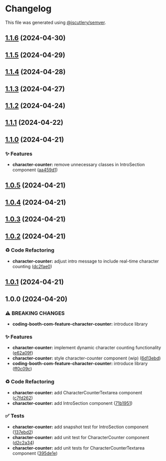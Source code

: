 # Changelog

This file was generated using [@jscutlery/semver](https://github.com/jscutlery/semver).

## [1.1.6](https://github.com/tuffz/tuffz-nx-workspace/compare/coding-booth-com-feature-character-counter-1.1.5...coding-booth-com-feature-character-counter-1.1.6) (2024-04-30)

## [1.1.5](https://github.com/tuffz/tuffz-nx-workspace/compare/coding-booth-com-feature-character-counter-1.1.4...coding-booth-com-feature-character-counter-1.1.5) (2024-04-29)

## [1.1.4](https://github.com/tuffz/tuffz-nx-workspace/compare/coding-booth-com-feature-character-counter-1.1.3...coding-booth-com-feature-character-counter-1.1.4) (2024-04-28)

## [1.1.3](https://github.com/tuffz/tuffz-nx-workspace/compare/coding-booth-com-feature-character-counter-1.1.2...coding-booth-com-feature-character-counter-1.1.3) (2024-04-27)

## [1.1.2](https://github.com/tuffz/tuffz-nx-workspace/compare/coding-booth-com-feature-character-counter-1.1.1...coding-booth-com-feature-character-counter-1.1.2) (2024-04-24)

## [1.1.1](https://github.com/tuffz/tuffz-nx-workspace/compare/coding-booth-com-feature-character-counter-1.1.0...coding-booth-com-feature-character-counter-1.1.1) (2024-04-22)

## [1.1.0](https://github.com/tuffz/tuffz-nx-workspace/compare/coding-booth-com-feature-character-counter-1.0.5...coding-booth-com-feature-character-counter-1.1.0) (2024-04-21)


### ✨ Features

* **character-counter:** remove unnecessary classes in IntroSection component ([aa459d1](https://github.com/tuffz/tuffz-nx-workspace/commit/aa459d17f23ad423e49f4365db2393a574a158d0))

## [1.0.5](https://github.com/tuffz/tuffz-nx-workspace/compare/coding-booth-com-feature-character-counter-1.0.4...coding-booth-com-feature-character-counter-1.0.5) (2024-04-21)

## [1.0.4](https://github.com/tuffz/tuffz-nx-workspace/compare/coding-booth-com-feature-character-counter-1.0.3...coding-booth-com-feature-character-counter-1.0.4) (2024-04-21)

## [1.0.3](https://github.com/tuffz/tuffz-nx-workspace/compare/coding-booth-com-feature-character-counter-1.0.2...coding-booth-com-feature-character-counter-1.0.3) (2024-04-21)

## [1.0.2](https://github.com/tuffz/tuffz-nx-workspace/compare/coding-booth-com-feature-character-counter-1.0.1...coding-booth-com-feature-character-counter-1.0.2) (2024-04-21)


### ♻️ Code Refactoring

* **character-counter:** adjust intro message to include real-time character counting ([dc2fae0](https://github.com/tuffz/tuffz-nx-workspace/commit/dc2fae007e934c21e7598346e54458047ddb8b73))

## [1.0.1](https://github.com/tuffz/tuffz-nx-workspace/compare/coding-booth-com-feature-character-counter-1.0.0...coding-booth-com-feature-character-counter-1.0.1) (2024-04-21)

## 1.0.0 (2024-04-20)


### ⚠ BREAKING CHANGES

* **coding-booth-com-feature-character-counter:** introduce library

### ✨ Features

* **character-counter:** implement dynamic character counting functionality ([e62a09f](https://github.com/tuffz/tuffz-nx-workspace/commit/e62a09f482e1fa087306a0b477800768fa4c334c))
* **character-counter:** style character-counter component (wip) ([6d13ebd](https://github.com/tuffz/tuffz-nx-workspace/commit/6d13ebd8f907cd135b582a3722ca5b5df43bfea7))
* **coding-booth-com-feature-character-counter:** introduce library ([ff0c09c](https://github.com/tuffz/tuffz-nx-workspace/commit/ff0c09c93bd66f656f917c24393dc1a8e8eaef93))


### ♻️ Code Refactoring

* **character-counter:** add CharacterCounterTextarea component ([c7fd262](https://github.com/tuffz/tuffz-nx-workspace/commit/c7fd2620e31170de8fa5d9b8592d7be471ff8247))
* **character-counter:** add IntroSection component ([71b1951](https://github.com/tuffz/tuffz-nx-workspace/commit/71b19518ad2c23f9d5e88c3e2da1a09039de342f))


### ✅ Tests

* **character-counter:** add snapshot test for IntroSection component ([137ebd2](https://github.com/tuffz/tuffz-nx-workspace/commit/137ebd2496a76cb245ef57acfcd3a8f0731ab9aa))
* **character-counter:** add unit test for CharacterCounter component ([d2c2a34](https://github.com/tuffz/tuffz-nx-workspace/commit/d2c2a3455a4f47740d877248481acfd2fed9d13b))
* **character-counter:** add unit tests for CharacterCounterTextarea component ([395de1e](https://github.com/tuffz/tuffz-nx-workspace/commit/395de1e3f5e50f66bab7094407564cff30fdc86b))
